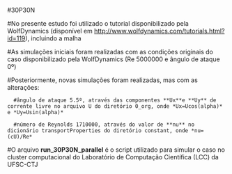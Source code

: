 #30P30N

#No presente estudo foi utilizado o tutorial disponibilizado pela WolfDynamics (disponível em http://www.wolfdynamics.com/tutorials.html?id=119), incluindo a malha

#As simulações iniciais foram realizadas com as condições originais do caso disponibilizado pela WolfDynamics (Re 5000000 e ângulo de ataque 0º)

#Posteriormente, novas simulações foram realizadas, mas com as alterações:

      #ângulo de ataque 5.5º, através das componentes **Ux**e **Uy** de corrente livre no arquivo U do diretório 0_org, onde *Ux=Ucos(alpha)* e *Uy=Usin(alpha)*
 
      #número de Reynolds 1710000, através do valor de **nu** no dicionário transportProperties do diretório constant, onde *nu=(cU)/Re*
    
#O arquivo **run_30P30N_parallel** é o script utilizado para simular o caso no cluster computacional do Laboratório de Computação Científica (LCC) da UFSC-CTJ
